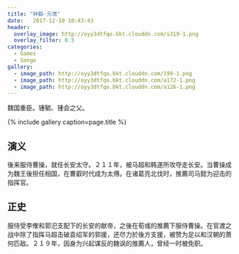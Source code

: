 ```yaml
---
title: "钟繇·元常"
date:   2017-12-10 10:43:43
header:
  overlay_image: http://oyy3dtfqo.bkt.clouddn.com/s319-1.png
  overlay_filter: 0.5
categories:
  - Games
  - Sango
gallery:
  - image_path: http://oyy3dtfqo.bkt.clouddn.com/199-1.png
  - image_path: http://oyy3dtfqo.bkt.clouddn.com/a172-1.png
  - image_path: http://oyy3dtfqo.bkt.clouddn.com/a126-1.png
---
```


魏国重臣。锺毓、锺会之父。

{% include gallery caption=page.title %}

## 演义

後来服侍曹操，就任长安太守。２１１年，被马超和韩遂所攻夺走长安。当曹操成为魏王後担任相国，在曹叡时代成为太傅。在诸葛亮北伐时，推薦司马懿为迎击的指挥官。

## 正史

服侍受李傕和郭汜支配下的长安的献帝，之後在荀彧的推薦下服侍曹操。在官渡之战中除了指挥马超击破袁绍军的郭援，还尽力於後方支援，被赞为足以和汉朝的萧何匹敌。２１９年，因身为兴起谋反的魏讽的推薦人，曾经一时被免职。